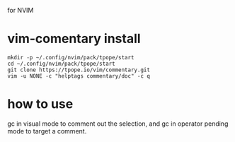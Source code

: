 for NVIM

# vim-comentary install
```
mkdir -p ~/.config/nvim/pack/tpope/start
cd ~/.config/nvim/pack/tpope/start
git clone https://tpope.io/vim/commentary.git
vim -u NONE -c "helptags commentary/doc" -c q
```

# how to use
gc in visual mode to comment out the selection, and gc in operator pending mode to target a comment.
